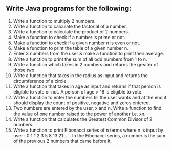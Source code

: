 ## Write Java programs for the following:

1. Write a function to multiply 2 numbers.
2. Write a function to calculate the factorial of a number.
3. Write a function to calculate the product of 2 numbers.
4. Make a function to check if a number is prime or not.
5. Make a function to check if a given number n is even or not.
6. Make a function to print the table of a given number n.
7. Enter 3 numbers from the user & make a function to print their average.
8. Write a function to print the sum of all odd numbers from 1 to n.
9. Write a function which takes in 2 numbers and returns the greater of those two.
10. Write a function that takes in the radius as input and returns the circumference of a circle.
11. Write a function that takes in age as input and returns if that person is eligible to vote or not. A person of age > 18 is eligible to vote.
12. Write a function to enter the numbers till the user wants and at the end it should display the count of positive, negative and zeros entered. 
13. Two numbers are entered by the user, x and n. Write a function to find the value of one number raised to the power of another i.e. xn.
14. Write a function that calculates the Greatest Common Divisor of 2 numbers.
15. Write a function to print Fibonacci series of n terms where n is input by user :
0 1 1 2 3 5 8 13 21 ..... In the Fibonacci series, a number is the sum of the previous 2 numbers that came before it.
